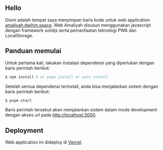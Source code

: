 ## Hello

Disini adalah tempat saya menyimpan baris kode untuk web application [amaliyah.dwlhm.space](https://amaliyah.dwlhm.space/).
Web Amaliyah disusun menggunakan javascript dengan framework solidjs serta pemanfaatan teknologi PWA dan LocalStorage.

## Panduan memulai

Untuk pertama kali, lakukan instalasi dependensi yang diperlukan dengan baris perintah berikut:

```bash
$ npm install # or pnpm install or yarn install
```

Setelah semua dependensi terinstall, anda bisa menjalankan sistem dengan baris perintah berikut:
```bash
$ pnpm start
```

Baris perintah tersebut akan menjalankan sistem dalam mode development dengan akses url pada [http://localhost:3000](http://localhost:3000).

## Deployment

Web application ini dideploy di [Vercel](https://vercel.com).
